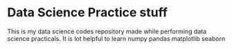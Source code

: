 # Data Science Practice stuff
This is my data science codes repository made while performing data science practicals. It is lot helpful to learn numpy pandas matplotlib seaborn
